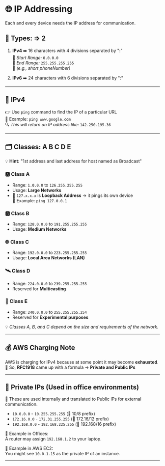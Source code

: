 # 🌐 IP Addressing

Each and every device needs the IP address for communication.

## 🔢 Types: => 2
1. **IPv4** ➡️ 16 characters with 4 divisions separated by ":"  
   📍 *Start Range:* `0.0.0.0`  
   📍 *End Range:* `255.255.255.255`  
   📌 *(e.g., short phoneNumber)*

2. **IPv6** ➡️ 24 characters with 6 divisions separated by ":"

---

## 📡 IPv4 
👉 Use `ping` command to find the IP of a particular URL  
📌 Example: `ping www.google.com`  
🔍 *This will return an IP address like:* `142.250.195.36`

---

## 🗂️ Classes: A B C D E  
💡 **Hint:** "1st address and last address for host named as Broadcast"

### 🅰️ Class A  
- Range: `1.0.0.0` to `126.255.255.255`  
- Usage: **Large Networks**  
- 📍 `127.x.x.x` is **Loopback Address** → it pings its own device  
  📌 Example: `ping 127.0.0.1`

### 🅱️ Class B  
- Range: `128.0.0.0` to `191.255.255.255`  
- Usage: **Medium Networks**

### 🌐 Class C  
- Range: `192.0.0.0` to `223.255.255.255`  
- Usage: **Local Area Networks (LAN)**

### 🛰️ Class D  
- Range: `224.0.0.0` to `239.255.255.255`  
- Reserved for **Multicasting**

### 🧪 Class E  
- Range: `240.0.0.0` to `255.255.255.254`  
- Reserved for **Experimental purposes**

💡 *Classes A, B, and C depend on the size and requirements of the network.*

---

## 💰 AWS Charging Note
AWS is charging for IPv4 because at some point it may become **exhausted**.  
📘 So, **RFC1918** came up with a formula → **Private and Public IPs**

---

## 🔐 Private IPs (Used in office environments)

🛜 These are used internally and translated to Public IPs for external communication.

- `10.0.0.0` - `10.255.255.255` (🔑 10/8 prefix)  
- `172.16.0.0` - `172.31.255.255` (🔑 172.16/12 prefix)  
- `192.168.0.0` - `192.168.225.255` (🔑 192.168/16 prefix)

📌 Example in Offices:  
A router may assign `192.168.1.2` to your laptop.

📌 Example in AWS EC2:  
You might see `10.0.1.15` as the private IP of an instance.

---

